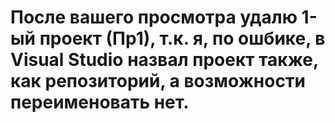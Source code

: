 # После вашего просмотра удалю 1-ый проект (Пр1), т.к. я, по ошбике, в Visual Studio назвал проект также, как репозиторий, а возможности переименовать нет.  
